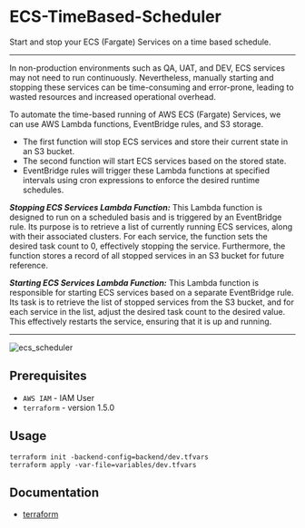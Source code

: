 # ECS-TimeBased-Scheduler

Start and stop your ECS (Fargate) Services on a time based schedule.

---

In non-production environments such as QA, UAT, and DEV, ECS services may not need to run continuously. Nevertheless, manually starting and stopping these services can be time-consuming and error-prone, leading to wasted resources and increased operational overhead.

To automate the time-based running of AWS ECS (Fargate) Services, we can use AWS Lambda functions, EventBridge rules, and S3 storage. 
- The first function will stop ECS services and store their current state in an S3 bucket. 
- The second function will start ECS services based on the stored state. 
- EventBridge rules will trigger these Lambda functions at specified intervals using cron expressions to enforce the desired runtime schedules.

***Stopping ECS Services Lambda Function:*** This Lambda function is designed to run on a scheduled basis and is triggered by an EventBridge rule. Its purpose is to retrieve a list of currently running ECS services, along with their associated clusters. For each service, the function sets the desired task count to 0, effectively stopping the service. Furthermore, the function stores a record of all stopped services in an S3 bucket for future reference.

***Starting ECS Services Lambda Function:*** This Lambda function is responsible for starting ECS services based on a separate EventBridge rule. Its task is to retrieve the list of stopped services from the S3 bucket, and for each service in the list, adjust the desired task count to the desired value. This effectively restarts the service, ensuring that it is up and running.

---
![ecs_scheduler](https://github.com/senad-d/ecs-timebased-scheduler/assets/112484166/2a0800a2-61ee-470f-86de-da7dd351f317)

## Prerequisites

- `AWS IAM` - IAM User
- `terraform` - version 1.5.0

## Usage

```shell
terraform init -backend-config=backend/dev.tfvars
terraform apply -var-file=variables/dev.tfvars   
```

## Documentation

- [terraform](https://developer.hashicorp.com/terraform/docs)